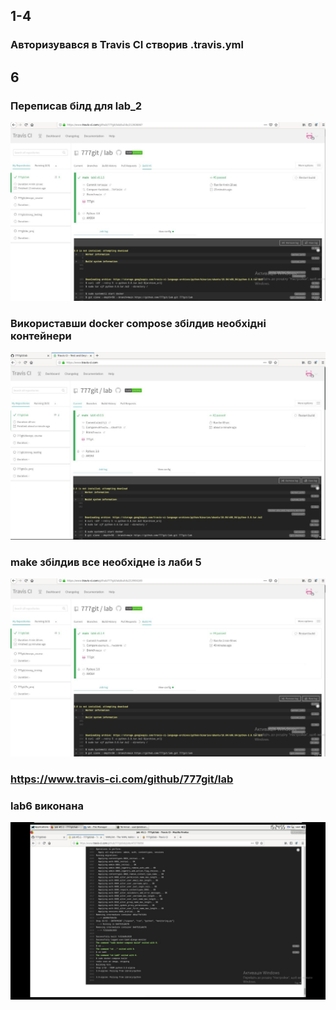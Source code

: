## 1-4
### Авторизувався в Travis CI створив .travis.yml
## 6
### Переписав білд для lab_2
![lab2 travis](lab_2.jpeg)
### Використавши docker compose збілдив необхідні контейнери
![Lab4 travis](lab4.jpeg)
### make збілдив все необхідне із лаби 5
![Lab5 travis](lab5.jpeg)
### https://www.travis-ci.com/github/777git/lab
### lab6 виконана
![Travis output](end.jpeg)